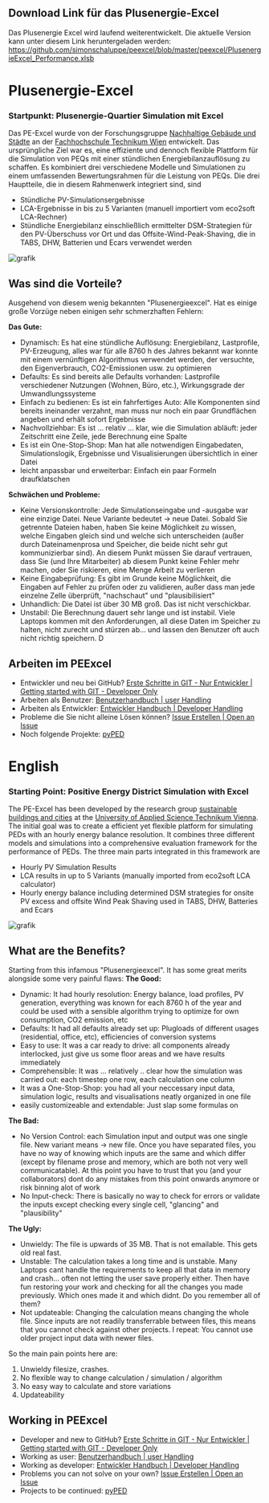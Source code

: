 ## Download Link für das Plusenergie-Excel
Das Plusenergie Excel wird laufend weiterentwickelt. Die aktuelle Version kann unter diesem Link heruntergeladen werden:
https://github.com/simonschaluppe/peexcel/blob/master/peexcel/PlusenergieExcel_Performance.xlsb

# Plusenergie-Excel
### Startpunkt: Plusenergie-Quartier Simulation mit Excel
Das PE-Excel wurde von der Forschungsgruppe [Nachhaltige Gebäude und Städte](https://res.technikum-wien.at/sbc/) an der [Fachhochschule Technikum Wien](https://www.technikum-wien.at/) entwickelt. Das ursprüngliche Ziel war es, eine effiziente und dennoch flexible Plattform für die Simulation von PEQs mit einer stündlichen Energiebilanzauflösung zu schaffen. Es kombiniert drei verschiedene Modelle und Simulationen zu einem umfassenden Bewertungsrahmen für die Leistung von PEQs. Die drei Hauptteile, die in diesem Rahmenwerk integriert sind, sind
* Stündliche PV-Simulationsergebnisse 
* LCA-Ergebnisse in bis zu 5 Varianten (manuell importiert vom eco2soft LCA-Rechner)  
* Stündliche Energiebilanz einschließlich ermittelter DSM-Strategien für den PV-Überschuss vor Ort und das Offsite-Wind-Peak-Shaving, die in TABS, DHW, Batterien und Ecars verwendet werden

![grafik](https://user-images.githubusercontent.com/80957185/112003855-9088d400-8b21-11eb-91b0-c3f231016cc3.png)

## Was sind die Vorteile?
Ausgehend von diesem wenig bekannten "Plusenergieexcel". Hat es einige große Vorzüge neben einigen sehr schmerzhaften Fehlern:

**Das Gute:**
* Dynamisch: Es hat eine stündliche Auflösung: Energiebilanz, Lastprofile, PV-Erzeugung, alles war für alle 8760 h des Jahres bekannt war konnte mit einem vernünftigen Algorithmus verwendet werden, der versuchte, den Eigenverbrauch, CO2-Emissionen usw. zu optimieren
* Defaults: Es sind bereits alle Defaults vorhanden: Lastprofile verschiedener Nutzungen (Wohnen, Büro, etc.), Wirkungsgrade der Umwandlungssysteme
* Einfach zu bedienen: Es ist ein fahrfertiges Auto: Alle Komponenten sind bereits ineinander verzahnt, man muss nur noch ein paar Grundflächen angeben und erhält sofort Ergebnisse
* Nachvollziehbar: Es ist ... relativ ... klar, wie die Simulation abläuft: jeder Zeitschritt eine Zeile, jede Berechnung eine Spalte
* Es ist ein One-Stop-Shop: Man hat alle notwendigen Eingabedaten, Simulationslogik, Ergebnisse und Visualisierungen übersichtlich in einer Datei
* leicht anpassbar und erweiterbar: Einfach ein paar Formeln draufklatschen
	
**Schwächen und Probleme:**
* Keine Versionskontrolle: Jede Simulationseingabe und -ausgabe war eine einzige Datei. Neue Variante bedeutet -> neue Datei. Sobald Sie getrennte Dateien haben, haben Sie keine Möglichkeit zu wissen, welche Eingaben gleich sind und welche sich unterscheiden (außer durch Dateinamenprosa und Speicher, die beide nicht sehr gut kommunizierbar sind). An diesem Punkt müssen Sie darauf vertrauen, dass Sie (und Ihre Mitarbeiter) ab diesem Punkt keine Fehler mehr machen, oder Sie riskieren, eine Menge Arbeit zu verlieren
* Keine Eingabeprüfung: Es gibt im Grunde keine Möglichkeit, die Eingaben auf Fehler zu prüfen oder zu validieren, außer dass man jede einzelne Zelle überprüft, "nachschaut" und "plausibilisiert"
* Unhandlich: Die Datei ist über 30 MB groß. Das ist nicht verschickbar.
* Unstabil: Die Berechnung dauert sehr lange und ist instabil. Viele Laptops kommen mit den Anforderungen, all diese Daten im Speicher zu halten, nicht zurecht und stürzen ab... und lassen den Benutzer oft auch nicht richtig speichern. D
	
## Arbeiten im PEExcel

* Entwickler und neu bei GitHub? 				[Erste Schritte in GIT - Nur Entwickler | Getting started with GIT - Developer Only](https://github.com/simonschaluppe/peexcel/wiki/2.-Erste-Schritte-in-GIT---Nur-Entwickler-%7C-Getting-started-with-GIT---Developer-only)
* Arbeiten als Benutzer: 			[Benutzerhandbuch | user Handling](https://github.com/simonschaluppe/peexcel/wiki/1.-Benutzerhandbuch-%7C-user-Handling)
* Arbeiten als Entwickler: 			[Entwickler Handbuch | Developer Handling](https://github.com/simonschaluppe/peexcel/wiki/3.-Entwickler-Handbuch-%7C-Developer-Handling)
* Probleme die Sie nicht alleine Lösen können?	[Issue Erstellen | Open an Issue](https://github.com/simonschaluppe/peexcel/wiki/4.-Issue-Erstellen-%7C-Open-an-Issue)
* Noch folgende Projekte:			[pyPED](https://github.com/simonschaluppe/peexcel/wiki/5.-pyPED)

# English
### Starting Point: Positive Energy District Simulation with Excel
The PE-Excel has been developed by the research group [sustainable buildings and cities](https://res.technikum-wien.at/sbc/) at the [University of Applied Science Technikum Vienna](https://www.technikum-wien.at/en/). The initial goal was to create a efficient yet flexible platform for simulating PEDs with an hourly energy balance resolution. It combines three different models and simulations into a comprehensive evaluation framework for the performance of PEDs. The three main parts integrated in this framework are
* Hourly PV Simulation Results 
* LCA results in up to 5 Variants (manually imported from eco2soft LCA calculator)  
* Hourly energy balance including determined DSM strategies for onsite PV excess and offsite Wind Peak Shaving used in TABS, DHW, Batteries and Ecars

![grafik](https://user-images.githubusercontent.com/80957185/112003855-9088d400-8b21-11eb-91b0-c3f231016cc3.png)

## What are the Benefits?
Starting from this infamous "Plusenergieexcel". It has some great merits alongside some very painful flaws:
**The Good:**
* Dynamic: It had hourly resolution: Energy balance, load profiles, PV generation, everything was known for each 8760 h of the year and could be used with a sensible algorithm trying to optimize for own consumption, CO2 emission, etc
* Defaults: It had all defaults already set up: Plugloads of different usages (residential, office, etc), efficiencies of conversion systems
* Easy to use: It was a car ready to drive: all components already interlocked, just give us some floor areas and we have results immediately
* Comprehensible: It was … relatively .. clear how the simulation was carried out: each timestep one row, each calculation one column
* It was a One-Stop-Shop: you had all your neccessary input data, simulation logic, results and visualisations neatly organized in one file
* easily customizeable and extendable: Just slap some formulas on
	
**The Bad:**
* No Version Control: each Simulation input and output was one single file. New variant means -> new file. Once you have separated files, you have no way of knowing which inputs are the same and which differ (except by filename prose and memory, which are both not very well communicatable). At this point you have to trust that you (and your collaborators) dont do any mistakes from this point onwards anymore or risk binning alot of work
* No Input-check: There is basically no way to check for errors or validate the inputs except checking every single cell, "glancing" and "plausibility"
	
**The Ugly:**
* Unwieldy: The file is upwards of 35 MB. That is not emailable. This gets old real fast.
* Unstable: The calculation takes a long time and is unstable. Many Laptops cant handle the requirements to keep all that data in memory and crash… often not letting the user save properly either. Then have fun restoring your work and checking for all the changes you made previously. Which ones made it and which didnt. Do you remember all of them? 
* Not updateable: Changing the calculation means changing the whole file. Since inputs are not readily transferrable between files, this means that you cannot check against other projects. I repeat: You cannot use older project input data with newer files.
	
So the main pain points here are:
1. Unwieldy filesize, crashes.
2. No flexible way to change calculation / simulation / algorithm
3. No easy way to calculate and store variations
4. Updateability

## Working in PEExcel

* Developer and new to GitHub? 				[Erste Schritte in GIT - Nur Entwickler | Getting started with GIT - Developer Only](https://github.com/simonschaluppe/peexcel/wiki/2.-Erste-Schritte-in-GIT---Nur-Entwickler-%7C-Getting-started-with-GIT---Developer-only)
* Working as user: 			[Benutzerhandbuch | user Handling](https://github.com/simonschaluppe/peexcel/wiki/1.-Benutzerhandbuch-%7C-user-Handling)
* Working as developer: 			[Entwickler Handbuch | Developer Handling](https://github.com/simonschaluppe/peexcel/wiki/3.-Entwickler-Handbuch-%7C-Developer-Handling)
* Problems you can not solve on your own?	[Issue Erstellen | Open an Issue](https://github.com/simonschaluppe/peexcel/wiki/4.-Issue-Erstellen-%7C-Open-an-Issue)
* Projects to be continued:			[pyPED](https://github.com/simonschaluppe/peexcel/wiki/5.-pyPED)
